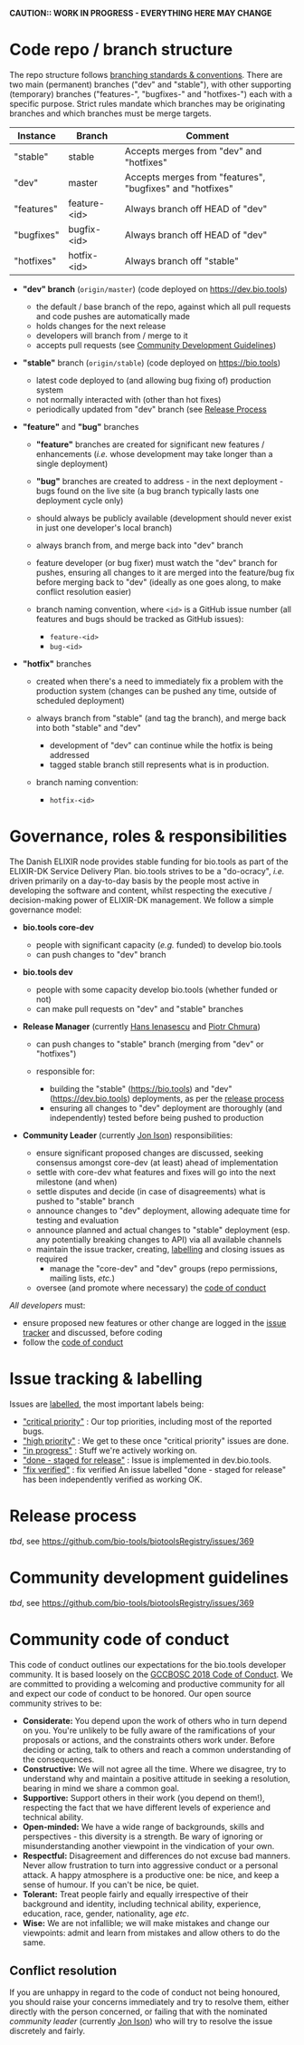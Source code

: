 **CAUTION:: WORK IN PROGRESS - EVERYTHING HERE MAY CHANGE**


# Code repo / branch structure
The repo structure follows [branching standards & conventions](https://gist.github.com/digitaljhelms/4287848).  There are two main (permanent) branches ("dev" and "stable"), with other supporting (temporary) branches ("features-<id>", "bugfixes-<id>" and "hotfixes-<id>") each with a specific purpose.  Strict rules mandate which branches may be originating branches and which branches must be merge targets.


Instance     | Branch         | Comment
-----------  | ------         | -------
"stable"     | stable         | Accepts merges from "dev" and "hotfixes"
"dev"        | master         | Accepts merges from "features", "bugfixes" and "hotfixes"
"features"   | feature-\<id\> | Always branch off HEAD of "dev"
"bugfixes"   | bugfix-\<id\>  | Always branch off HEAD of "dev"
"hotfixes"   | hotfix-\<id\>  | Always branch off "stable"


- **"dev" branch** (`origin/master`) (code deployed on https://dev.bio.tools) 
  - the default / base branch of the repo, against which all pull requests and code pushes are automatically made
  - holds changes for the next release
  - developers will branch from / merge to it
  - accepts pull requests (see [Community Development Guidelines](https://github.com/bio-tools/biotoolsRegistry/blob/master/contribution.md#community-development-guidelines))

- **"stable"** branch (`origin/stable`) (code deployed on https://bio.tools) 
  - latest code deployed to (and allowing bug fixing of) production system
  - not normally interacted with (other than hot fixes)
  - periodically updated from "dev" branch (see [Release Process](https://github.com/bio-tools/biotoolsRegistry/blob/master/contribution.md#release-process)
- **"feature"** and **"bug"** branches
  - **"feature"** branches are created for significant new features / enhancements (*i.e.* whose development may take longer than a single deployment) 
  - **"bug"** branches are created to address - in the next deployment - bugs found on the live site (a bug branch typically lasts one deployment cycle only)
  - should always be publicly available (development should never exist in just one developer's local branch)
  - always branch from, and merge back into "dev" branch
  - feature developer (or bug fixer) must watch the "dev" branch for pushes, ensuring all changes to it are merged into the feature/bug fix before merging back to "dev" (ideally as one goes along, to make conflict resolution easier)
  - branch naming convention, where `<id>` is a GitHub issue number (all features and bugs should be tracked as GitHub issues):

    - `feature-<id>`
    - `bug-<id>`

- **"hotfix"** branches
  - created when there's a need to immediately fix a problem with the production system (changes can be pushed any time, outside of scheduled deployment)
  - always branch from "stable" (and tag the branch), and merge back into both "stable" and "dev"

    - development of "dev" can continue while the hotfix is being addressed
    - tagged stable branch still represents what is in production.
    
  - branch naming convention:

    - `hotfix-<id>`

# Governance, roles & responsibilities
The Danish ELIXIR node provides stable funding for bio.tools as part of the ELIXIR-DK Service Delivery Plan.  bio.tools strives to be a "do-ocracy", *i.e.* driven primarily on a day-to-day basis by the people most active in developing the software and content, whilst respecting the executive / decision-making power of ELIXIR-DK management.  We follow a simple governance model:

- **bio.tools core-dev**

  - people with significant capacity (*e.g.* funded) to develop bio.tools 
  - can push changes to "dev" branch

- **bio.tools dev**

  - people with some capacity develop bio.tools (whether funded or not)
  - can make pull requests on "dev" and "stable" branches

- **Release Manager** (currently [Hans Ienasescu](mailto:hans@bio.tools) and [Piotr Chmura](mailto:piotr.chmura@cpr.ku.dk))

  - can push changes to "stable" branch (merging from "dev" or "hotfixes")
  - responsible for:

    - building the "stable" (https://bio.tools) and "dev" (https://dev.bio.tools) deployments, as per the [release process](https://github.com/bio-tools/biotoolsRegistry/blob/master/contribution.md#release-process)
    - ensuring all changes to "dev" deployment are thoroughly (and independently) tested before being pushed to production

- **Community Leader** (currently [Jon Ison](mailto:jison@bioinformatics.dtu.dk)) responsibilities:

  - ensure significant proposed changes are discussed, seeking consensus amongst core-dev (at least) ahead of implementation
  - settle with core-dev what features and fixes will go into the next milestone (and when)
  - settle disputes and decide (in case of disagreements) what is pushed to "stable" branch
  - announce changes to "dev" deployment, allowing adequate time for testing and evaluation
  - announce planned and actual changes to "stable" deployment (esp. any potentially breaking changes to API) via all available channels
  - maintain the issue tracker, creating, [labelling](https://github.com/bio-tools/biotoolsRegistry/blob/master/contribution.md#issue-tracking--labelling) and closing issues as required
    - manage the "core-dev" and "dev" groups (repo permissions, mailing lists, *etc.*)
  - oversee (and promote where necessary) the [code of conduct](https://github.com/bio-tools/biotoolsRegistry/blob/master/contribution.md#community-code-of-conduct) 

*All developers* must:

  - ensure proposed new features or other change are logged in the [issue tracker](https://github.com/bio-tools/biotoolsregistry/issues) and discussed, before coding
  - follow the [code of conduct](https://github.com/bio-tools/biotoolsRegistry/blob/master/contribution.md#community-code-of-conduct)  


# Issue tracking & labelling
Issues are [labelled](https://github.com/bio-tools/biotoolsregistry/labels), the most important labels being:
- ["critical priority"](https://github.com/bio-tools/biotoolsRegistry/labels/critical%20priority) : Our top priorities, including most of the reported bugs.
- ["high priority"](https://github.com/bio-tools/biotoolsRegistry/labels/high%20priority) : We get to these once "critical priority" issues are done.
- ["in progress"](https://github.com/bio-tools/biotoolsRegistry/labels/in%20progress) : Stuff we're actively working on.
- ["done - staged for release"](https://github.com/bio-tools/biotoolsRegistry/labels/done%20-%20staged%20for%20release) : Issue is implemented in dev.bio.tools.
- ["fix verified"](https://github.com/bio-tools/biotoolsRegistry/labels/fix%20verified) : fix verified An issue labelled "done - staged for release" has been independently verified as working OK.


# Release process
*tbd*, see https://github.com/bio-tools/biotoolsRegistry/issues/369


# Community development guidelines 
*tbd*, see https://github.com/bio-tools/biotoolsRegistry/issues/369



# Community code of conduct

This code of conduct outlines our expectations for the bio.tools developer community.  It is based loosely on the [GCCBOSC 2018 Code of Conduct](https://galaxyproject.org/events/gccbosc2018/code-of-conduct/#gccbosc-2018-code-of-conduct).  We are committed to providing a welcoming and productive community for all and expect our code of conduct to be honored.  Our open source community strives to be:

- **Considerate:** You depend upon the work of others who in turn depend on you.  You're unlikely to be fully aware of the ramifications of your proposals or actions, and the constraints others work under.  Before deciding or acting, talk to others and reach a common understanding of the consequences. 
- **Constructive:** We will not agree all the time.  Where we disagree, try to understand why and maintain a positive attitude in seeking a resolution, bearing in mind we share a common goal.
- **Supportive:**  Support others in their work (you depend on them!), respecting the fact that we have different levels of experience and technical ability.
- **Open-minded:** We have a wide range of backgrounds, skills and perspectives -  this diversity is a strength.  Be wary of ignoring or misunderstanding another viewpoint in the vindication of your own.
- **Respectful:** Disagreement and differences do not excuse bad manners. Never allow frustration to turn into aggressive conduct or a personal attack.  A happy atmosphere is a productive one:  be nice, and keep a sense of humour.  If you can't be nice, be quiet.
- **Tolerant:**  Treat people fairly and equally irrespective of their background and identity, including technical ability, experience, education, race, gender, nationality, age *etc*.
- **Wise:** We are not infallible; we will make mistakes and change our viewpoints: admit and learn from mistakes and allow others to do the same.  

## Conflict resolution
If you are unhappy in regard to the code of conduct not being honoured, you should raise your concerns immediately and try to resolve them, either directly with the person concerned, or failing that with the nominated *community leader* (currently [Jon Ison](mailto:jison@bioinformatics.dtu.dk)) who will try to resolve the issue discretely and fairly. 
